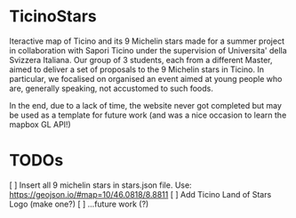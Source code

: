 # TicinoStars

Iteractive map of Ticino and its 9 Michelin stars made for a summer project in collaboration with Sapori Ticino under the supervision of Universita' della Svizzera Italiana. Our group of 3 students, each from a different Master, aimed to deliver a set of proposals to the 9 Michelin stars in Ticino. In particular, we focalised on organised an event aimed at young people who are, generally speaking, not accustomed to such foods. 

In the end, due to a lack of time, the website never got completed but may be used as a template for future work (and was a nice occasion to learn the mapbox GL API!)
 
# TODOs
[ ] Insert all 9 michelin stars in stars.json file. Use: https://geojson.io/#map=10/46.0818/8.8811
[ ] Add Ticino Land of Stars Logo (make one?)
[ ] ...future work (?)

